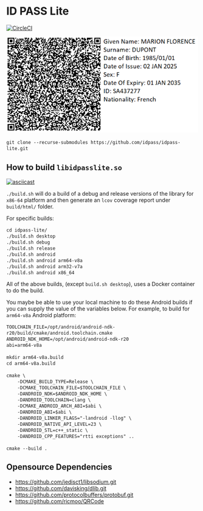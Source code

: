 # ID PASS Lite

[![CircleCI](https://circleci.com/gh/idpass/idpass-lite.svg?style=svg&circle-token=937634c8f42536396097ea8c04097035b9c9a509)](https://circleci.com/gh/idpass/idpass-lite)

![Alt text](idpasslite_qr.png?raw=true "api")


```
git clone --recurse-submodules https://github.com/idpass/idpass-lite.git
```

## How to build `libidpasslite.so` 

[![asciicast](https://asciinema.org/a/jgQTFMCSKZiqYIxxEFv5rKExc.svg)](https://asciinema.org/a/jgQTFMCSKZiqYIxxEFv5rKExc)

`./build.sh` will do a build of a debug and release versions of the library for `x86-64` platform and then
generate an `lcov` coverage report under `build/html/` folder. 

For specific builds:

```
cd idpass-lite/
./build.sh desktop 
./build.sh debug   
./build.sh release
./build.sh android
./build.sh android arm64-v8a
./build.sh android arm32-v7a
./build.sh android x86_64
```

All of the above builds, (except `build.sh desktop`), uses a Docker 
container to do the build.

You maybe be able to use your local machine to do these Android builds 
if you can supply the value of the variables below. For example, to 
build for `arm64-v8a` Android platform:

```
TOOLCHAIN_FILE=/opt/android/android-ndk-r20/build/cmake/android.toolchain.cmake
ANDROID_NDK_HOME=/opt/android/android-ndk-r20
abi=arm64-v8a

mkdir arm64-v8a.build
cd arm64-v8a.build

cmake \
    -DCMAKE_BUILD_TYPE=Release \
    -DCMAKE_TOOLCHAIN_FILE=$TOOLCHAIN_FILE \
    -DANDROID_NDK=$ANDROID_NDK_HOME \
    -DANDROID_TOOLCHAIN=clang \
    -DCMAKE_ANDROID_ARCH_ABI=$abi \
    -DANDROID_ABI=$abi \
    -DANDROID_LINKER_FLAGS="-landroid -llog" \
    -DANDROID_NATIVE_API_LEVEL=23 \
    -DANDROID_STL=c++_static \
    -DANDROID_CPP_FEATURES="rtti exceptions" ..

cmake --build .
```

## Opensource Dependencies

- https://github.com/jedisct1/libsodium.git
- https://github.com/davisking/dlib.git
- https://github.com/protocolbuffers/protobuf.git
- https://github.com/ricmoo/QRCode

